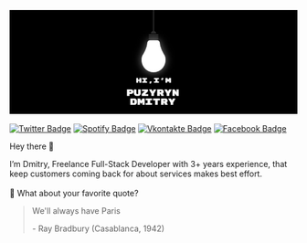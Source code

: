 ![Puzyryn's GitHub Banner](GitHubHeader.png)


[![Twitter Badge](https://img.shields.io/badge/Twitter-Profile-informational?style=flat&logo=twitter&logoColor=white&color=1CA2F1)](https://twitter.com/Puzyryn)
[![Spotify Badge](https://img.shields.io/badge/Spotify-Profile-informational?style=flat&logo=Spotify&logoColor=white&color=0D76A8)](https://open.spotify.com/user/31n6csmkjqi5pxvpzhgy4rp3pl2y)
[![Vkontakte Badge](https://img.shields.io/badge/Vkontakte-Profile-informational?style=flat&logo=Vk&logoColor=white&color=1CA2F1)](https://vk.com/puzxc)
[![Facebook Badge](https://img.shields.io/badge/Facebook-Profile-informational?style=flat&logo=Facebook&logoColor=white&color=1CA2F1)](https://www.facebook.com/profile.php?id=100081814886050)


Hey there 👋

I’m Dmitry, Freelance Full-Stack Developer with 3+ years experience,
that keep customers coming back for about services makes best effort.<br><br>
📣 What about your favorite quote?

> We'll always have Paris
>
> <p>- Ray Bradbury (Casablanca, 1942) </p>



<br>
